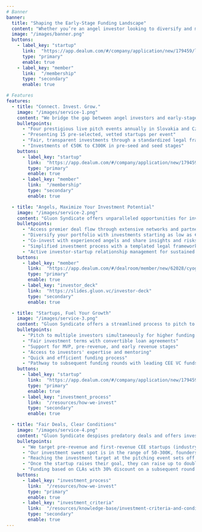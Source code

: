 ```yaml
---
# Banner
banner:
  title: "Shaping the Early-Stage Funding Landscape"
  content: "Whether you’re an angel investor looking to diversify and maximize your portfolio or a startup seeking fair and early-stage funding, Gluon Syndicate is here for you. Join us and become a part of a community that’s shaping the future of angel investments in CEE!"
  image: "/images/banner.png"
  buttons:
    - label_key: "startup"
      link:  "https://app.dealum.com/#/company/application/new/179459/lv87nnpydpvdwsus5oppwf09y4852o15"
      type: "primary"
      enable: true
    - label_key: "member"
      link:  "/membership"
      type: "secondary"
      enable: true

# Features
features:
  - title: "Connect. Invest. Grow."
    image: "/images/service-1.png"
    content: "We bridge the gap between angel investors and early-stage startups, fostering innovation and growth in the CEE region."
    bulletpoints:
      - "Four prestigious live pitch events annually in Slovakia and Czechia"
      - "Presenting 15 pre-selected, vetted startups per event"
      - "Fair, transparent investments through a standardized legal framework"
      - "Investments of €50K to €300K in pre-seed and seed stages"
    buttons:
      - label_key: "startup"
        link:  "https://app.dealum.com/#/company/application/new/179459/lv87nnpydpvdwsus5oppwf09y4852o15"
        type: "primary"
        enable: true
      - label_key: "member"
        link:  "/membership"
        type: "secondary"
        enable: true

  - title: "Angels, Maximize Your Investment Potential"
    image: "/images/service-2.png"
    content: "Gluon Syndicate offers unparalleled opportunities for investors to engage with the most promising startups in the CEE region."
    bulletpoints:
      - "Access premier deal flow through extensive networks and partnerships"
      - "Diversify your portfolio with investments starting as low as €5K"
      - "Co-invest with experienced angels and share insights and risks"
      - "Simplified investment process with a templated legal framework"
      - "Active investor-startup relationship management for sustained growth"
    buttons:
      - label_key: "member"
        link:  "https://app.dealum.com/#/dealroom/member/new/62028/cyog3czz59zg1txo5oyln1tmlcoic3vr"
        type: "primary"
        enable: true
      - label_key: "investor_deck"
        link:  "https://slides.gluon.vc/investor-deck"
        type: "secondary"
        enable: true

  - title: "Startups, Fuel Your Growth"
    image: "/images/service-3.png"
    content: "Gluon Syndicate offers a streamlined process to pitch to multiple vetted angel investors, ensuring fair and transparent funding opportunities for early-stage startups."
    bulletpoints:
      - "Pitch to multiple investors simultaneously for higher funding potential"
      - "Fair investment terms with convertible loan agreements"
      - "Support for MVP, pre-revenue, and early revenue stages"
      - "Access to investors' expertise and mentoring"
      - "Quick and efficient funding process"
      - "Pathway to subsequent funding rounds with leading CEE VC funds"
    buttons:
      - label_key: "startup"
        link:  "https://app.dealum.com/#/company/application/new/179459/lv87nnpydpvdwsus5oppwf09y4852o15"
        type: "primary"
        enable: true
      - label_key: "investment_process"
        link:  "/resources/how-we-invest"
        type: "secondary"
        enable: true

  - title: "Fair Deals, Clear Conditions"
    image: "/images/service-4.png"
    content: "Gluon Syndicate despises predatory deals and offers investment through convertible loan agreements that postpone the discussion about valuation until the upcoming qualified round."
    bulletpoints:
      - "We target pre-revenue and first-revenue CEE startups (industry-agnostic)"
      - "Our investment sweet spot is in the range of 50‑300K, founders set the investment targets themselves"
      - "Reaching the investment target at the pitching event sets off the deal"
      - "Once the startup raises their goal, they can raise up to double the amount as a stretch goal"
      - "Funding based on CLAs with 30% discount on a subsequent round and a valuation cap in the amount of 10&times; the investment target"
    buttons:
      - label_key: "investment_process"
        link:  "/resources/how-we-invest"
        type: "primary"
        enable: true
      - label_key: "investment_criteria"
        link:  "/resources/knowledge-base/investment-criteria-and-conditions"
        type: "secondary"
        enable: true
---
```

